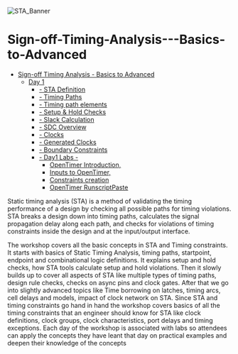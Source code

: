 ![STA_Banner](https://user-images.githubusercontent.com/100168693/158027369-eb20fa1b-73dd-47c9-a26b-933dc1e13eb1.jpg)


# Sign-off-Timing-Analysis---Basics-to-Advanced

- [Sign-off Timing Analysis - Basics to Advanced](#sign-off-timing-analysis---basics-to-advanced) 
  * [Day 1](#day-1) 
      - [- STA Definition](#--sta-definition) 
      - [- Timing Paths](#--timing-paths) 
      - [- Timing path elements](#--timing-path-elements) 
      - [- Setup & Hold Checks](#--setup---hold-checks) 
      - [- Slack Calculation](#--slack-calculation) 
      - [- SDC Overview](#--sdc-overview) 
      - [- Clocks](#--clocks) 
      - [- Generated Clocks](#--generated-clocks) 
      - [- Boundary Constraints](#--boundary-constraints) 
      - [- Day1 Labs -](#--day1-labs--) 
        * [OpenTimer Introduction,](#opentimer-introduction-) 
        * [Inputs to OpenTimer,](#inputs-to-opentimer-) 
        * [Constraints creation](#constraints-creation) 
        * [OpenTimer RunscriptPaste](#opentimer-runscriptpaste) 
 


Static timing analysis (STA) is a method of validating the timing performance of a design by checking all possible paths for timing violations. STA breaks a design down into timing paths, calculates the signal propagation delay along each path, and checks for violations of timing constraints inside the design and at the input/output interface.

The workshop covers all the basic concepts in STA and Timing constraints. It starts with basics of Static Timing Analysis, timing paths, startpoint, endpoint and combinational logic definitions. It explains setup and hold checks, how STA tools calculate setup and hold violations. Then it slowly builds up to cover all aspects of STA like multiple types of timing paths, design rule checks, checks on async pins and clock gates. After that we go into slightly advanced topics like Time borrowing on latches, timing arcs, cell delays and models, impact of clock network on STA. Since STA and timing constraints go hand in hand the workshop covers basics of all the timing constraints that an engineer should know for STA like clock definitions, clock groups, clock characteristics, port delays and timing exceptions. Each day of the workshop is associated with labs so attendees can apply the concepts they have leant that day on practical examples and deepen their knowledge of the concepts
